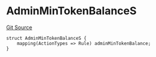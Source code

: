 # AdminMinTokenBalanceS
[Git Source](https://github.com/thrackle-io/tron/blob/46cb5e729fbe3c8dc7b7ecacae59ec49544d86f9/src/client/token/handler/diamond/RuleStorage.sol)


```solidity
struct AdminMinTokenBalanceS {
    mapping(ActionTypes => Rule) adminMinTokenBalance;
}
```


